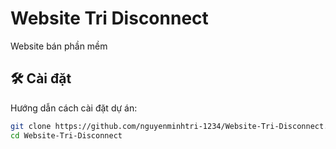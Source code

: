 # Website Tri Disconnect
Website bán phần mềm
## 🛠️ Cài đặt
Hướng dẫn cách cài đặt dự án:
```bash
git clone https://github.com/nguyenminhtri-1234/Website-Tri-Disconnect.git
cd Website-Tri-Disconnect
